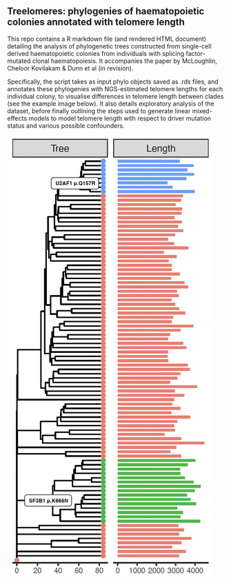 ## Treelomeres: phylogenies of haematopoietic colonies annotated with telomere length 

This repo contains a R markdown file (and rendered HTML document) detailing the analysis of phylogenetic trees constructed from single-cell derived haematopoietic colonies from individuals with splicing factor-mutated clonal haematopoiesis. It accompanies the paper by McLoughlin, Cheloor Kovilakam & Dunn et al (in revision). 

Specifically, the script takes as input phylo objects saved as .rds files, and annotates these phylogenies with NGS-estimated telomere lengths for each individual colony, to visualise differences in telomere length between clades (see the example image below). It also details exploratory analysis of the dataset, before finally outlining the steps used to generate linear mixed-effects models to model telomere length with respect to driver mutation status and various possible confounders.  

![Example image of phylogeny annotated with telomere length](./example/example-annotated-phylogeny.png)
